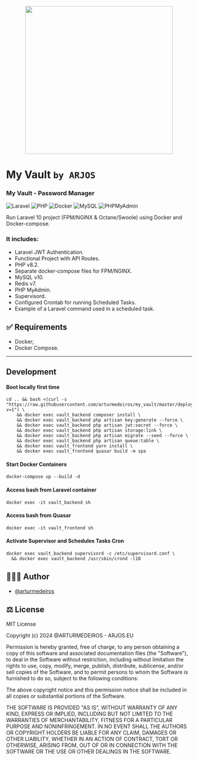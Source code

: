 <div align="center">
<a href="https://laravel.com" target="_blank"><img src="https://raw.githubusercontent.com/laravel/art/master/logo-lockup/5%20SVG/2%20CMYK/1%20Full%20Color/laravel-logolockup-cmyk-red.svg" width="400"></a>
</div>

# My Vault ```by ARJOS```
### My Vault - Password Manager
![Laravel](https://img.shields.io/badge/10.10-100000?label=Laravel&style=for-the-badge&logo=laravel&color=f20000)
![PHP](https://img.shields.io/badge/8.2-100000?label=PHP&style=for-the-badge&logo=php&color=007bff)
![Docker](https://img.shields.io/badge/Docker-000?&style=for-the-badge&logo=Docker&color=555)
![MySQL](https://img.shields.io/badge/MySQL-000?style=for-the-badge&logo=MySQL&color=555)
![PHPMyAdmin](https://img.shields.io/badge/PHPMyAdmin-000?style=for-the-badge&logo=PHPMyAdmin&color=555)

Run Laravel 10 project (FPM/NGINX & Octane/Swoole) using Docker and Docker-compose.

### It includes:
* Laravel JWT Authentication.
* Functional Project with API Routes.
* PHP v8.2.
* Separate docker-compose files for FPM/NGINX.
* MySQL v10.
* Redis v7.
* PHP MyAdmin.
* Supervisord.
* Configured Crontab for running Scheduled Tasks.
* Example of a Laravel command used in a scheduled task.

## ✅ Requirements

- Docker;
- Docker Compose.

---

## Development

#### Boot locally first time
```shell
cd .. && bash <(curl -s "https://raw.githubusercontent.com/arturmedeiros/my_vault/master/deployment/app.sh?v=1") \
    && docker exec vault_backend composer install \
    && docker exec vault_backend php artisan key:generate --force \
    && docker exec vault_backend php artisan jwt:secret --force \
    && docker exec vault_backend php artisan storage:link \
    && docker exec vault_backend php artisan migrate --seed --force \
    && docker exec vault_backend php artisan queue:table \
    && docker exec vault_frontend yarn install \
    && docker exec vault_frontend quasar build -m spa
```

#### Start Docker Containers
````shell
docker-compose up --build -d
````

#### Access bash from Laravel container
```shell
docker exec -it vault_backend sh
```

#### Access bash from Quasar
```shell
docker exec -it vault_frontend sh
```

#### Activate Supervisor and Schedules Tasks Cron
```shell
docker exec vault_backend supervisord -c /etc/supervisord.conf \
  && docker exec vault_backend /usr/sbin/crond -l10
```

## 🧑🏻‍💻 Author

- [@arturmedeiros](https://www.github.com/arturmedeiros)

## ⚖️ License
MIT License

Copyright (c) 2024 @ARTURMEDEIROS - ARJOS.EU

Permission is hereby granted, free of charge, to any person obtaining a copy of this software and associated documentation files (the "Software"), to deal in the Software without restriction, including without limitation the rights to use, copy, modify, merge, publish, distribute, sublicense, and/or sell copies of the Software, and to permit persons to whom the Software is furnished to do so, subject to the following conditions:

The above copyright notice and this permission notice shall be included in all copies or substantial portions of the Software.

THE SOFTWARE IS PROVIDED "AS IS", WITHOUT WARRANTY OF ANY KIND, EXPRESS OR IMPLIED, INCLUDING BUT NOT LIMITED TO THE WARRANTIES OF MERCHANTABILITY, FITNESS FOR A PARTICULAR PURPOSE AND NONINFRINGEMENT. IN NO EVENT SHALL THE AUTHORS OR COPYRIGHT HOLDERS BE LIABLE FOR ANY CLAIM, DAMAGES OR OTHER LIABILITY, WHETHER IN AN ACTION OF CONTRACT, TORT OR OTHERWISE, ARISING FROM, OUT OF OR IN CONNECTION WITH THE SOFTWARE OR THE USE OR OTHER DEALINGS IN THE SOFTWARE.
